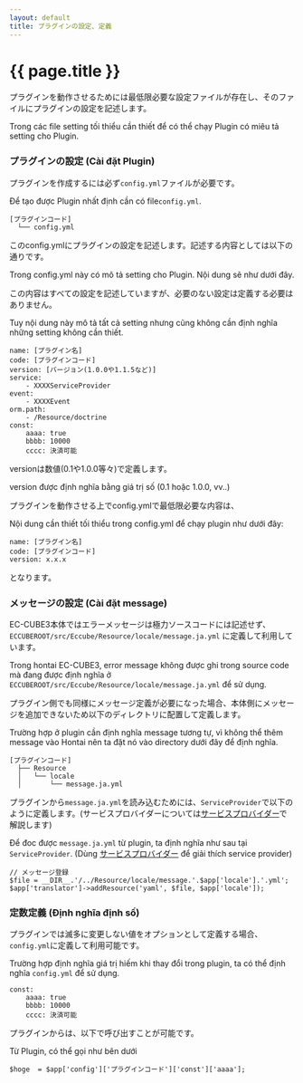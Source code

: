 ```yaml
---
layout: default
title: プラグインの設定、定義
---
```


# {{ page.title }}

プラグインを動作させるためには最低限必要な設定ファイルが存在し、そのファイルにプラグインの設定を記述します。

Trong các file setting tối thiểu cần thiết để có thể chạy Plugin có miêu tả setting cho Plugin.

### プラグインの設定 (Cài đặt Plugin)
プラグインを作成するには必ず`config.yml`ファイルが必要です。

Để tạo được Plugin nhất định cần có file`config.yml`.

```
[プラグインコード]
  └── config.yml
```

このconfig.ymlにプラグインの設定を記述します。記述する内容としては以下の通りです。  

Trong config.yml này có mô tả setting cho Plugin. Nội dung sẽ như dưới đây.

この内容はすべての設定を記述していますが、必要のない設定は定義する必要はありません。

Tuy nội dung này mô tả tất cả setting nhưng cũng không cần định nghĩa những setting không cần thiết.

```
name: [プラグイン名]
code: [プラグインコード]
version: [バージョン(1.0.0や1.1.5など)]
service:
    - XXXXServiceProvider
event:
    - XXXXEvent
orm.path:
    - /Resource/doctrine
const:
    aaaa: true
    bbbb: 10000
    cccc: 決済可能
```
versionは数値(0.1や1.0.0等々)で定義します。  

version được định nghĩa bằng giá trị số (0.1 hoặc 1.0.0, vv..)

プラグインを動作させる上でconfig.ymlで最低限必要な内容は、

Nội dung cần thiết tối thiểu trong config.yml để chạy plugin như dưới đây:

```
name: [プラグイン名]
code: [プラグインコード]
version: x.x.x
```
となります。


### メッセージの設定 (Cài đặt message)
EC-CUBE3本体ではエラーメッセージは極力ソースコードには記述せず、  
`ECCUBEROOT/src/Eccube/Resource/locale/message.ja.yml` に定義して利用しています。  

Trong hontai EC-CUBE3, error message không được ghi trong source code mà đang được định nghĩa ở `ECCUBEROOT/src/Eccube/Resource/locale/message.ja.yml` để sử dụng.

プラグイン側でも同様にメッセージ定義が必要になった場合、本体側にメッセージを追加できないため以下のディレクトリに配置して定義します。

Trường hợp ở plugin cần định nghĩa message tương tự, vì không thể thêm message vào Hontai nên ta đặt nó vào directory dưới đây để định nghĩa.

```
[プラグインコード]
  ├── Resource
  │   └── locale
  │       └── message.ja.yml
```

プラグインから`message.ja.yml`を読み込むためには、`ServiceProvider`で以下のように定義します。(サービスプロバイダーについては[サービスプロバイダー](serviceprovider)で解説します)

Để đoc được `message.ja.yml` từ plugin, ta định nghĩa như sau tại `ServiceProvider`. (Dùng [サービスプロバイダー](serviceprovider) để giải thích service provider)

```
// メッセージ登録
$file = __DIR__.'/../Resource/locale/message.'.$app['locale'].'.yml';
$app['translator']->addResource('yaml', $file, $app['locale']);
```

### 定数定義 (Định nghĩa định số)
プラグインでは滅多に変更しない値をオプションとして定義する場合、`config.yml`に定義して利用可能です。

Trường hợp định nghĩa giá trị hiếm khi thay đổi trong plugin, ta có thể định nghĩa `config.yml` để sử dụng.

```
const:
    aaaa: true
    bbbb: 10000
    cccc: 決済可能
```

プラグインからは、以下で呼び出すことが可能です。

Từ Plugin, có thể gọi như bên dưới

```
$hoge  = $app['config']['プラグインコード']['const']['aaaa'];
```
